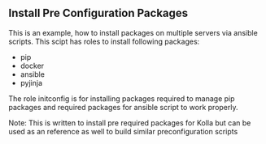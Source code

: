 Install Pre Configuration Packages
----------------------------------

This is an example, how to install packages on multiple
servers via ansible scripts. This scipt has roles to install
following packages:

 - pip
 - docker
 - ansible
 - pyjinja

The role initconfig is for installing packages required to manage pip
packages and required packages for ansible script to work properly.


Note: This is written to install pre required packages for Kolla
      but can be used as an reference as well to build similar
      preconfiguration scripts 
